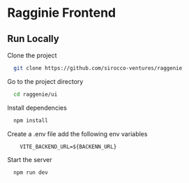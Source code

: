 # Ragginie Frontend


## Run Locally

Clone the project

```bash
  git clone https://github.com/sirocco-ventures/raggenie
```

Go to the project directory

```bash
  cd raggenie/ui
```

Install dependencies

```bash
  npm install
```


Create a .env file add the following env variables

```env
    VITE_BACKEND_URL=${BACKENN_URL}
```

Start the server

```bash
  npm run dev
```

